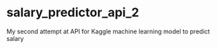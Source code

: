 # salary_predictor_api_2
 My second attempt at API for Kaggle machine learning model to predict salary
